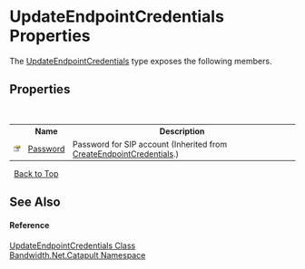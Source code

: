 ﻿# UpdateEndpointCredentials Properties
 

The <a href ="T_Bandwidth_Net_Catapult_UpdateEndpointCredentials.md">UpdateEndpointCredentials</a> type exposes the following members.


## Properties
&nbsp;<table><tr><th></th><th>Name</th><th>Description</th></tr><tr><td>![Public property](media/pubproperty.gif "Public property")</td><td><a href ="P_Bandwidth_Net_Catapult_CreateEndpointCredentials_Password.md">Password</a></td><td>
Password for SIP account
 (Inherited from <a href ="T_Bandwidth_Net_Catapult_CreateEndpointCredentials.md">CreateEndpointCredentials</a>.)</td></tr></table>&nbsp;
<a href="#updateendpointcredentials-properties">Back to Top</a>

## See Also


#### Reference
<a href ="T_Bandwidth_Net_Catapult_UpdateEndpointCredentials.md">UpdateEndpointCredentials Class</a><br /><a href ="N_Bandwidth_Net_Catapult.md">Bandwidth.Net.Catapult Namespace</a><br />